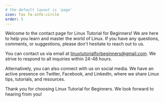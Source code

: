 ```yaml
---
# the default layout is 'page'
icon: fas fa-info-circle
order: 5
---
```


Welcome to the contact page for Linux Tutorial for Beginners! We are here to help you learn and master the world of Linux. If you have any questions, comments, or suggestions, please don't hesitate to reach out to us.

You can contact us via email at [linuxtutorialforbeginners@gmail.com](mailto:linuxtutorialforbeginners@gmail.com). We strive to respond to all inquiries within 24-48 hours.

Alternatively, you can also connect with us on social media. We have an active presence on Twitter, Facebook, and LinkedIn, where we share Linux tips, tutorials, and resources.

Thank you for choosing Linux Tutorial for Beginners. We look forward to hearing from you!
